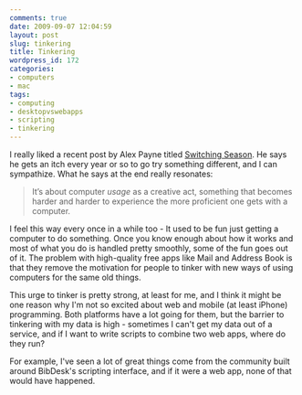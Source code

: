 ```yaml
---
comments: true
date: 2009-09-07 12:04:59
layout: post
slug: tinkering
title: Tinkering
wordpress_id: 172
categories:
- computers
- mac
tags:
- computing
- desktopvswebapps
- scripting
- tinkering
---
```


I really liked a recent post by Alex Payne titled [Switching Season](http://al3x.net/2009/08/10/switching-season.html).  He says he gets an itch every year or so to go try something different, and I can sympathize. What he says at the end really resonates:


> It’s about computer _usage_ as a creative act, something that becomes harder and harder to experience the more proficient one gets with a computer.


I feel this way every once in a while too - It used to be fun just getting a computer to do something. Once you know enough about how it works and most of what you do is handled pretty smoothly, some of the fun goes out of it. The problem with high-quality free apps like Mail and Address Book is that they remove the motivation for people to tinker with new ways of using computers for the same old things.

This urge to tinker is pretty strong, at least for me, and I think it might be one reason why I'm not so excited about web and mobile (at least iPhone) programming. Both platforms have a lot going for them, but the barrier to tinkering with my data is high - sometimes I can't get my data out of a service, and if I want to write scripts to combine two web apps, where do they run?

For example, I've seen a lot of great things come from the community built around BibDesk's scripting interface, and if it were a web app, none of that would have happened.

